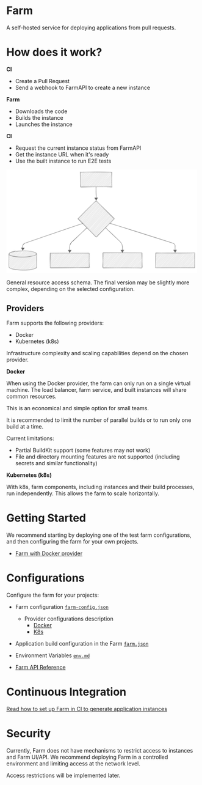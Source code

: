 # Farm

A self-hosted service for deploying applications from pull requests.

# How does it work?

**CI**

- Create a Pull Request
- Send a webhook to FarmAPI to create a new instance

**Farm**

- Downloads the code
- Builds the instance
- Launches the instance

**CI**

- Request the current instance status from FarmAPI
- Get the instance URL when it's ready
- Use the built instance to run E2E tests

<img src="../assets/network-schema-01.svg" alt="Network Schema" width="500"/>

General resource access schema.
The final version may be slightly more complex, depending on the selected configuration.

## Providers

Farm supports the following providers:

- Docker
- Kubernetes (k8s)

Infrastructure complexity and scaling capabilities depend on the chosen provider.

**Docker**

When using the Docker provider, the farm can only run on a single virtual machine. The load balancer, farm service, and built instances will share common resources.

This is an economical and simple option for small teams.

It is recommended to limit the number of parallel builds or to run only one build at a time.

Current limitations:

- Partial BuildKit support (some features may not work)
- File and directory mounting features are not supported (including secrets and similar functionality)

**Kubernetes (k8s)**

With k8s, farm components, including instances and their build processes, run independently. This allows the farm to scale horizontally.

# Getting Started

We recommend starting by deploying one of the test farm configurations, and then configuring the farm for your own projects.

- [Farm with Docker provider](../../base-environments/docker-provider-farm/README-en.md)

# Configurations

Configure the farm for your projects:

- Farm configuration [`farm-config.json`](./farm-config-json.md)
  - Provider configurations description
    - [Docker](./farm-config-json-docker-provider.md)
    - [K8s](./farm-config-json-k8s-provider.md)
- Application build configuration in the Farm [`farm.json`](./farm-json.md)
- Environment Variables [`env.md`](./env.md)

- [Farm API Reference](./farm-api.md)

# Continuous Integration

[Read how to set up Farm in CI to generate application instances](./ci.md)

# Security

Currently, Farm does not have mechanisms to restrict access to instances and Farm UI/API. We recommend deploying Farm in a controlled environment and limiting access at the network level.

Access restrictions will be implemented later.
